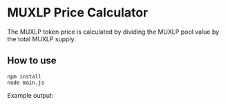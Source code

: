 # MUXLP Price Calculator

The MUXLP token price is calculated by dividing the MUXLP pool value by the total MUXLP supply.

## How to use

```
npm install
node main.js
```

Example output:


